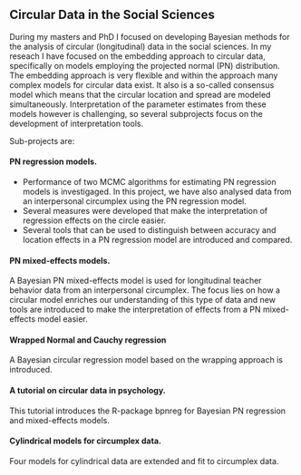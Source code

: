 ## Circular Data in the Social Sciences

During my masters and PhD I focused on developing Bayesian methods for the analysis of circular (longitudinal) data in the social sciences.
In my reseach I have focused on the embedding approach to circular data, specifically on models employing the projected normal (PN) 
distribution. The embedding approach is very flexible and within the approach many complex models for circular data exist.
It also is a so-called consensus model which means that the circular location and spread are modeled simultaneously. 
Interpretation of the parameter estimates from these models however is challenging, so several subprojects focus on the development 
of interpretation tools.

Sub-projects are:

#### PN regression models.
* Performance of two MCMC algorithms for estimating PN regression models is investigaged. In this project, we have also analysed data from an interpersonal circumplex using the 
    PN regression model. 
* Several measures were developed that make the interpretation of regression effects on the circle easier. 
* Several tools that can be used to distinguish between accuracy and location effects in a PN regression model are introduced and compared.

#### PN mixed-effects models.
A Bayesian PN mixed-effects model is used for longitudinal teacher behavior data from an interpersonal 
circumplex. The focus lies on how a circular model enriches our understanding of this type of data and new tools are introduced to make 
the interpretation of effects from a PN mixed-effects model easier.

#### Wrapped Normal and Cauchy regression
A Bayesian circular regression model based on the wrapping approach is introduced.

#### A tutorial on circular data in psychology.
This tutorial introduces the R-package bpnreg for Bayesian PN regression and mixed-effects models.

#### Cylindrical models for circumplex data.
Four models for cylindrical data are extended and fit to circumplex data.



